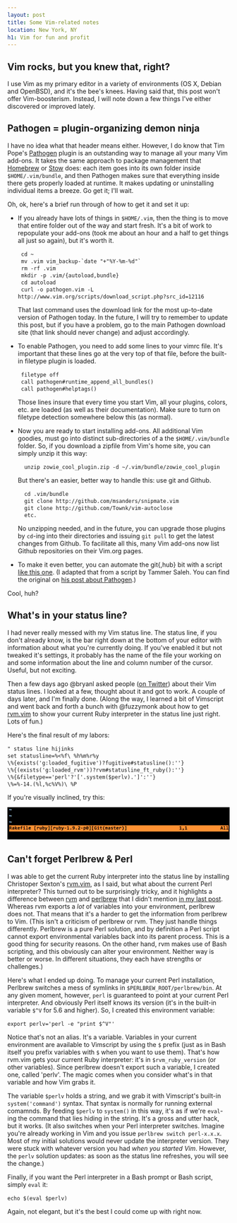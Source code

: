 ```yaml
---
layout: post
title: Some Vim-related notes
location: New York, NY
h1: Vim for fun and profit
---
```


## Vim rocks, but you knew that, right?

I use Vim as my primary editor in a variety of environments (OS X, Debian and OpenBSD), and it's the bee's knees. Having said that, this post won't offer Vim-boosterism. Instead, I will note down a few things I've either discovered or improved lately.

## Pathogen = plugin-organizing demon ninja

I have no idea what that header means either. However, I do know that Tim Pope's [Pathogen][pathogen] plugin is an outstanding way to manage all your many Vim add-ons. It takes the same approach to package management that [Homebrew][homebrew] or [Stow][stow] does: each item goes into its own folder inside `$HOME/.vim/bundle`, and then Pathogen makes sure that everything inside there gets properly loaded at runtime. It makes updating or uninstalling individual items a breeze. Go get it; I'll wait.

[homebrew]: http://mxcl.github.com/homebrew/
[stow]: http://www.gnu.org/software/stow/

Oh, ok, here's a brief run through of how to get it and set it up:

+  If you already have lots of things in `$HOME/.vim`, then the thing is to move that entire folder out of the way and start fresh. It's a bit of work to repopulate your add-ons (took me about an hour and a half to get things all just so again), but it's worth it.

        cd ~
        mv .vim vim_backup-`date "+"%Y-%m-%d"`
        rm -rf .vim
        mkdir -p .vim/{autoload,bundle}
        cd autoload
        curl -o pathogen.vim -L http://www.vim.org/scripts/download_script.php?src_id=12116

    That last command uses the download link for the most up-to-date version of Pathogen today. In the future, I will try to remember to update this post, but if you have a problem, go to the main Pathogen download site (that link should never change) and adjust accordingly.

+  To enable Pathogen, you need to add some lines to your vimrc file. It's important that these lines go at the very top of that file, before the built-in filetype plugin is loaded.

        filetype off
        call pathogen#runtime_append_all_bundles()
        call pathogen#helptags()

    Those lines insure that every time you start Vim, all your plugins, colors, etc. are loaded (as well as their documentation). Make sure to turn on filetype detection somewhere below this (as normal).

+ Now you are ready to start installing add-ons. All additional Vim goodies, must go into distinct sub-directories of a the `$HOME/.vim/bundle` folder. So, if you download a zipfile from Vim's home site, you can simply unzip it this way:

        unzip zowie_cool_plugin.zip -d ~/.vim/bundle/zowie_cool_plugin

    But there's an easier, better way to handle this: use git and Github.

        cd .vim/bundle
        git clone http://github.com/msanders/snipmate.vim
        git clone http://github.com/Townk/vim-autoclose
        etc.

    No unzipping needed, and in the future, you can upgrade those plugins by `cd`-ing into their directories and issuing `git pull` to get the latest changes from Github. To facilitate all this, many Vim add-ons now list Github repositories on their Vim.org pages.

+  To make it even better, you can automate the git{,hub} bit with a script [like this one][gist]. (I adapted that from a script by Tammer Saleh. You can find the original on [his post about Pathogen][tsaleh].)

Cool, huh?

[pathogen]: http://www.vim.org/scripts/script.php?script_id=2332
[gist]: http://gist.github.com/455162
[tsaleh]: http://tammersaleh.com/posts/the-modern-vim-config-with-pathogen

## What's in your status line?

I had never really messed with my Vim status line. The status line, if you don't already know, is the bar right down at the bottom of your editor with information about what you're currently doing. If you've enabled it but not tweaked it's settings, it probably has the name of the file your working on and some information about the line and column number of the cursor. Useful, but not exciting.

Then a few days ago @bryanl asked people ([on Twitter][tweet]) about their Vim status lines. I looked at a few, thought about it and got to work. A couple of days later, and I'm finally done. (Along the way, I learned a bit of Vimscript and went back and forth a bunch with @fuzzymonk about how to get [rvm.vim][rvm.vim] to show your current Ruby interpreter in the status line just right. Lots of fun.)

Here's the final result of my labors:

    " status line hijinks
    set statusline=%<%f\ %h%m%r%y
    \%{exists('g:loaded_fugitive')?fugitive#statusline():''}
    \%{(exists('g:loaded_rvm'))?rvm#statusline_ft_ruby():''}
    \%{&filetype=='perl'?'['.system($perlv).']':''}
    \%=%-14.(%l,%c%V%)\ %P

If you're visually inclined, try this: 

![My groovy status line](/images/vim-status.jpg "This is _so_ meta, man...")

[tweet]: http://twitter.com/bryanl/status/17013225815
[rvm.vim]: http://github.com/csexton/rvm.vim

## Can't forget Perlbrew & Perl

I was able to get the current Ruby interpreter into the status line by installing Christoper Sexton's [rvm.vim][rvm.vim], as I said, but what about the current Perl interpreter? This turned out to be surprisingly tricky, and it highlights a difference between [rvm][rvm] and [perlbrew][perlbrew] that I didn't mention [in my last post][post]. Whereas rvm exports a _lot_ of variables into your environment, perlbrew does not. That means that it's a harder to get the information from perlbrew to Vim. (This isn't a criticism of perlbrew or rvm. They just handle things differently. Perlbrew is a pure Perl solution, and by definition a Perl script cannot export environmental variables back into its parent process. This is a good thing for security reasons. On the other hand, rvm makes use of Bash scripting, and this obviously can alter your environment. Neither way is better or worse. In different situations, they each have strengths or challenges.)

Here's what I ended up doing. To manage your current Perl installation, Perlbrew switches a mess of symlinks in `$PERLBREW_ROOT/perlbrew/bin`. At any given moment, however, `perl` is guaranteed to point at your current Perl interpreter. And obviously Perl itself knows its version (it's in the built-in variable `$^V` for 5.6 and higher). So, I created this environment variable:

    export perlv='perl -e "print $^V"'

Notice that's not an alias. It's a variable. Variables in your current environment are available to Vimscript by using the `$` prefix (just as in Bash itself you prefix variables with `$` when you want to use them). That's how rvm.vim gets your current Ruby interpreter: it's in `$rvm_ruby_version` (or other variables). Since perlbrew doesn't export such a variable, I created one, called 'perlv'. The magic comes when you consider what's in that variable and how Vim grabs it.

The variable `$perlv` holds a string, and we grab it with Vimscript's built-in `system('command')` syntax. That syntax is normally for running external comamnds. By feeding `$perlv` to `system()` in this way, it's as if we're `eval`-ing the command that lies hiding in the string. It's a gross and utter hack, but it works. (It also switches when your Perl interpreter switches. Imagine you're already working in Vim and you issue `perlbrew switch perl-x.x.x`. Most of my initial solutions would never update the interpreter version. They were stuck with whatever version you had _when you started Vim_. However, the `perlv` solution updates: as soon as the status line refreshes, you will see the change.)

Finally, if you want the Perl interpreter in a Bash prompt or Bash script, simply `eval` it:

    echo $(eval $perlv)

Again, not elegant, but it's the best I could come up with right now.

[rvm]: http://rvm.beginrescueend.com/
[perlbrew]: http://search.cpan.org/perldoc?App::perlbrew
[post]: http://ithaca.arpinum.org/2010/06/13/rvm-and-perlbrew.html
